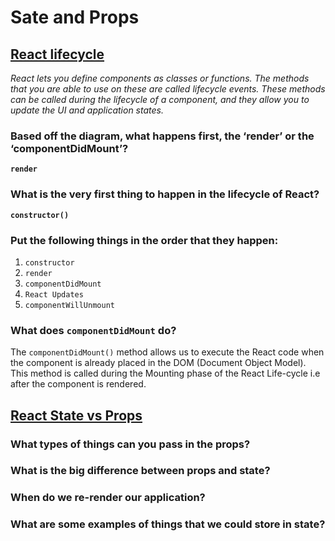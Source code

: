 # Sate and Props

## [React lifecycle](https://medium.com/@joshuablankenshipnola/react-component-lifecycle-events-cb77e670a093)

*React lets you define components as classes or functions. The methods that you are able to use on these are called lifecycle events. These methods can be called during the lifecycle of a component, and they allow you to update the UI and application states.*

### Based off the diagram, what happens first, the ‘render’ or the ‘componentDidMount’?

**`render`**

### What is the very first thing to happen in the lifecycle of React?

**`constructor()`**

### Put the following things in the order that they happen:

  1. `constructor`
  2. `render`
  3. `componentDidMount`
  4. `React Updates`
  5. `componentWillUnmount`

### What does `componentDidMount` do?

The `componentDidMount()` method allows us to execute the React code when the component is already placed in the DOM (Document Object Model). This method is called during the Mounting phase of the React Life-cycle i.e after the component is rendered.

## [React State vs Props](https://www.youtube.com/watch?v=IYvD9oBCuJI)

### What types of things can you pass in the props?

### What is the big difference between props and state?

### When do we re-render our application?

### What are some examples of things that we could store in state?